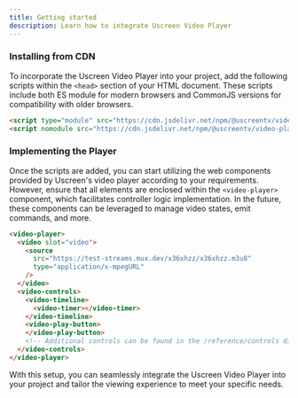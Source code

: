 ```yaml
---
title: Getting started
description: Learn how to integrate Uscreen Video Player
---
```


### Installing from CDN

To incorporate the Uscreen Video Player into your project, add the following scripts within the `<head>` section of your HTML document. These scripts include both ES module for modern browsers and CommonJS versions for compatibility with older browsers.

```html
<script type="module" src="https://cdn.jsdelivr.net/npm/@uscreentv/video-player/+esm"></script>
<script nomodule src="https://cdn.jsdelivr.net/npm/@uscreentv/video-player"></script>
```

### Implementing the Player

Once the scripts are added, you can start utilizing the web components provided by Uscreen's video player according to your requirements. However, ensure that all elements are enclosed within the `<video-player>` component, which facilitates controller logic implementation. In the future, these components can be leveraged to manage video states, emit commands, and more.

```html
<video-player>
  <video slot="video">
    <source 
      src="https://test-streams.mux.dev/x36xhzz/x36xhzz.m3u8"
      type="application/x-mpegURL"
    />
  </video>
  <video-controls>
    <video-timeline>
      <video-timer></video-timer>
    </video-timeline>
    <video-play-button>
    </video-play-button>
    <!-- Additional controls can be found in the /reference/controls directory -->
  </video-controls>
</video-player>
```

With this setup, you can seamlessly integrate the Uscreen Video Player into your project and tailor the viewing experience to meet your specific needs.
